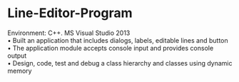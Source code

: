 # Line-Editor-Program
Environment: C++. MS Visual Studio 2013</br>
•	Built an application that includes dialogs, labels, editable lines and button </br>
•	The application module accepts console input and provides console output</br>
•	Design, code, test and debug a class hierarchy and classes using dynamic memory</br>
